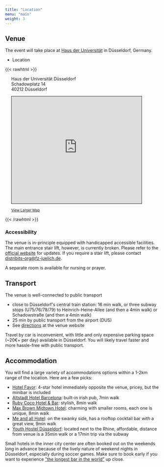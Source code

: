 ```yaml
---
title: "Location"
menu: "main"
weight: 3
---
```


## Venue

The event will take place at [Haus der Universität](https://www.hdu.hhu.de/en) in Düsseldorf, Germany.

- Location


{{< rawhtml >}}
<div style="margin-left:20px;margin-top:0px">
<div itemprop="address" itemscope itemtype="https://schema.org/PostalAddress" style="margin-bottom:1em">
 <span itemprop="streetAddress">
  Haus der Universität Düsseldorf<br />
  Schadowplatz 14<br />
 </span>
 <span itemprop="postalCode">40212</span>
 <span itemprop="addressLocality">Düsseldorf</span>
</div>
<iframe width="425" height="350" src="https://www.openstreetmap.org/export/embed.html?bbox=6.779927015304566%2C51.2255592796282%2C6.782003045082093%2C51.227168451741605&amp;layer=mapnik&amp;marker=51.226363872717805%2C6.780965030193329" style="border: 1px solid black"></iframe>
<p>
<small><a href="https://www.openstreetmap.org/?mlat=51.22636&amp;mlon=6.78097#map=19/51.22636/6.78097">View Larger Map</a></small>
</p>
</div>
{{< /rawhtml >}}

### Accessibility

The venue is in-principle equipped with handicapped accessible facilities.
The main entrance stair lift, however, is currently broken.
Please refer to the [official website](https://www.hdu.hhu.de/en) for updates.
If you require a stair lift, please contact distribits-org@fz-juelich.de.

A separate room is available for nursing or prayer.

## Transport

The venue is well-connected to public transport

- close to Düsseldorf's central train station: 16 min walk, or three subway stops (U75/76/78/79) to Heinrich-Heine-Allee (and then a 4min walk) or Schadowstraße (and then a 4min walk)
- 25 min by public transport from the airport (DUS)
- See [directions](https://www.hdu.hhu.de/en/directions-contact-details) at the venue website

Travel by car is inconvenient, with little and only expensive parking space (~20€+ per day) available in Düsseldorf.
You will likely travel faster and more hassle-free with public transport.

## Accommodation

You will find a large variety of accommodations options within a 1-2km range of the location.
Here are a few picks:

- [Hotel Favor](https://www.hotel-favor.de): 4-star hotel immediately opposite the venue, pricey, but the minibar is included
- [Altstadt Hotel Barcelona](https://www.altstadthotelbarcelona.de): built-in irish pub, 7min walk
- [Ruby Coco Hotel & Bar](https://www.ruby-hotels.com/hotels-destinations/duesseldorf/ruby-coco): stylish, 8min walk
- [Max Brown Midtown Hotel](https://maxbrownhotels.com/de/midtown-dusseldorf): charming with smaller rooms, each one is unique, 8min walk
- [Me and all Hotel](https://www.hyatt.com/en-US/hotel/germany/me-and-all-hotel-dusseldorf/dusjm): on the swanky side, has a rooftop cocktail bar with a great view, 9min walk
- [Youth Hostel Düsseldorf](https://www.jugendherberge.de/jugendherbergen/duesseldorf): located next to the Rhine, affordable, distance from venue is a 35min walk or a 17min trip via the subway


Small hotels in the inner city center are often booked out on the weekends long in advance because of the lively nature of weekend nights in Düsseldorf, especially during soccer games.
Make sure to book early if you want to experience ["the longest bar in the world"](https://en.wikipedia.org/wiki/Altstadt_(D%C3%BCsseldorf)) up close.